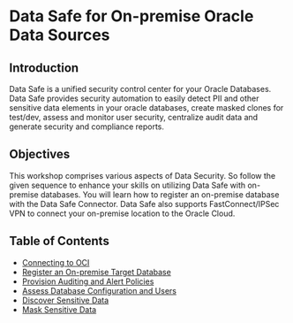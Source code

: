 # Data Safe for On-premise Oracle Data Sources

## Introduction

Data Safe is a unified security control center for your Oracle Databases. Data Safe provides security automation to easily detect PII and other sensitive data elements in your oracle databases, create masked clones for test/dev, assess and monitor user security, centralize audit data and generate security and compliance reports.

## Objectives

This workshop comprises various aspects of Data Security. So follow the given sequence to enhance your skills on utilizing Data Safe with on-premise databases. You will learn how to register an on-premise database with the Data Safe Connector. Data Safe also supports FastConnect/IPSec VPN to connect your on-premise location to the Oracle Cloud.

## Table of Contents

- [Connecting to OCI](networking.md)
- [Register an On-premise Target Database](target-registration.md)
- [Provision Auditing and Alert Policies](auditing.md)
- [Assess Database Configuration and Users](assessments.md)
- [Discover Sensitive Data](discovery.md)
- [Mask Sensitive Data](masking.md)
